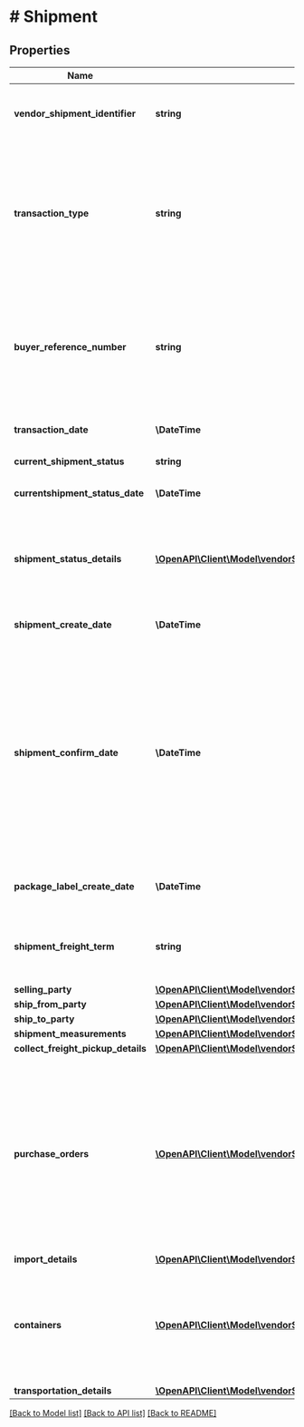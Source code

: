 # # Shipment

## Properties

Name | Type | Description | Notes
------------ | ------------- | ------------- | -------------
**vendor_shipment_identifier** | **string** | Unique Transportation ID created by Vendor (Should not be used over the last 365 days). |
**transaction_type** | **string** | Indicates the type of  transportation request such as (New,Cancel,Confirm and PackageLabelRequest). Each transactiontype has a unique set of operation and there are corresponding details to be populated for each operation. |
**buyer_reference_number** | **string** | The buyer Reference Number is a unique identifier generated by buyer for all Collect/WePay shipments when you submit a transportation request. This field is mandatory for Collect/WePay shipments. | [optional]
**transaction_date** | **\DateTime** | Date on which the transportation request was submitted. |
**current_shipment_status** | **string** | Indicates the current shipment status. | [optional]
**currentshipment_status_date** | **\DateTime** | Date and time when the last status was updated. | [optional]
**shipment_status_details** | [**\OpenAPI\Client\Model\vendorShipments\ShipmentStatusDetails[]**](ShipmentStatusDetails.md) | Indicates the list of current shipment status details and when the last update was received from carrier this is available on shipment Details response. | [optional]
**shipment_create_date** | **\DateTime** | The date and time of the shipment request created by vendor. | [optional]
**shipment_confirm_date** | **\DateTime** | The date and time of the departure of the shipment from the vendor&#39;s location. Vendors are requested to send ASNs within 30 minutes of departure from their warehouse/distribution center or at least 6 hours prior to the appointment time at the Buyer destination warehouse, whichever is sooner. Shipped date mentioned in the shipment confirmation should not be in the future. | [optional]
**package_label_create_date** | **\DateTime** | The date and time of the package label created for the shipment by buyer. | [optional]
**shipment_freight_term** | **string** | Indicates if this transportation request is WePay/Collect or TheyPay/Prepaid. This is a mandatory information. | [optional]
**selling_party** | [**\OpenAPI\Client\Model\vendorShipments\PartyIdentification**](PartyIdentification.md) |  |
**ship_from_party** | [**\OpenAPI\Client\Model\vendorShipments\PartyIdentification**](PartyIdentification.md) |  |
**ship_to_party** | [**\OpenAPI\Client\Model\vendorShipments\PartyIdentification**](PartyIdentification.md) |  |
**shipment_measurements** | [**\OpenAPI\Client\Model\vendorShipments\TransportShipmentMeasurements**](TransportShipmentMeasurements.md) |  | [optional]
**collect_freight_pickup_details** | [**\OpenAPI\Client\Model\vendorShipments\CollectFreightPickupDetails**](CollectFreightPickupDetails.md) |  | [optional]
**purchase_orders** | [**\OpenAPI\Client\Model\vendorShipments\PurchaseOrders[]**](PurchaseOrders.md) | Indicates the purchase orders involved for the transportation request. This group is an array create 1 for each PO and list their corresponding items. This information is used for deciding the route,truck allocation and storage efficiently. This is a mandatory information for Buyer performing transportation from vendor warehouse (WePay/Collect) | [optional]
**import_details** | [**\OpenAPI\Client\Model\vendorShipments\ImportDetails**](ImportDetails.md) |  | [optional]
**containers** | [**\OpenAPI\Client\Model\vendorShipments\Containers[]**](Containers.md) | A list of the items in this transportation and their associated inner container details. If any of the item detail fields are common at a carton or a pallet level, provide them at the corresponding carton or pallet level. | [optional]
**transportation_details** | [**\OpenAPI\Client\Model\vendorShipments\TransportationDetails**](TransportationDetails.md) |  | [optional]

[[Back to Model list]](../../README.md#models) [[Back to API list]](../../README.md#endpoints) [[Back to README]](../../README.md)
